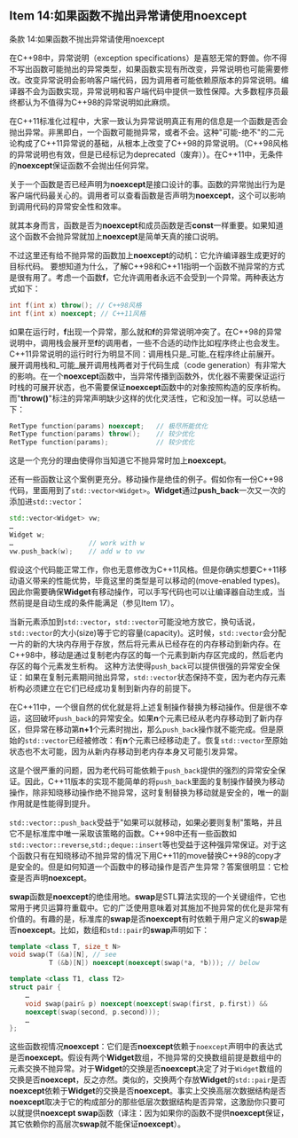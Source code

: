 ## Item 14:如果函数不抛出异常请使用noexcept
条款 14:如果函数不抛出异常请使用noexcept

在C++98中，异常说明（exception specifications）是喜怒无常的野兽。你不得不写出函数可能抛出的异常类型，如果函数实现有所改变，异常说明也可能需要修改。改变异常说明会影响客户端代码，因为调用者可能依赖原版本的异常说明。编译器不会为函数实现，异常说明和客户端代码中提供一致性保障。大多数程序员最终都认为不值得为C++98的异常说明如此麻烦。

在C++11标准化过程中，大家一致认为异常说明真正有用的信息是一个函数是否会抛出异常。非黑即白，一个函数可能抛异常，或者不会。这种"可能-绝不"的二元论构成了C++11异常说的基础，从根本上改变了C++98的异常说明。（C++98风格的异常说明也有效，但是已经标记为deprecated（废弃））。在C++11中，无条件的**noexcept**保证函数不会抛出任何异常。

关于一个函数是否已经声明为**noexcept**是接口设计的事。函数的异常抛出行为是客户端代码最关心的。调用者可以查看函数是否声明为**noexcept**，这个可以影响到调用代码的异常安全性和效率。

就其本身而言，函数是否为**noexcept**和成员函数是否**const**一样重要。如果知道这个函数不会抛异常就加上**noexcept**是简单天真的接口说明。

不过这里还有给不抛异常的函数加上**noexcept**的动机：它允许编译器生成更好的目标代码。
要想知道为什么，了解C++98和C++11指明一个函数不抛异常的方式是很有用了。考虑一个函数**f**，它允许调用者永远不会受到一个异常。两种表达方式如下：
```cpp
int f(int x) throw(); // C++98风格
int f(int x) noexcept; // C++11风格
```
如果在运行时，**f**出现一个异常，那么就和**f**的异常说明冲突了。在C++98的异常说明中，调用栈会展开至**f**的调用者，一些不合适的动作比如程序终止也会发生。C++11异常说明的运行时行为明显不同：调用栈只是_可能_在程序终止前展开。
展开调用栈和_可能_展开调用栈两者对于代码生成（code generation）有非常大的影响。在一个**noexcept**函数中，当异常传播到函数外，优化器不需要保证运行时栈的可展开状态，也不需要保证**noexcept**函数中的对象按照构造的反序析构。而"**throw()**"标注的异常声明缺少这样的优化灵活性，它和没加一样。可以总结一下：
```cpp
RetType function(params) noexcept;   // 极尽所能优化
RetType function(params) throw();    // 较少优化
RetType function(params);            // 较少优化
```
这是一个充分的理由使得你当知道它不抛异常时加上**noexcept**。

还有一些函数让这个案例更充分。移动操作是绝佳的例子。假如你有一份C++98代码，里面用到了`std::vector<Widget>`。**Widget**通过**push_back**一次又一次的添加进`std::vector`：
```cpp
std::vector<Widget> vw;
…
Widget w;
…                   // work with w
vw.push_back(w);    // add w to vw

```
假设这个代码能正常工作，你也无意修改为C++11风格。但是你确实想要C++11移动语义带来的性能优势，毕竟这里的类型是可以移动的(move-enabled types)。因此你需要确保**Widget**有移动操作，可以手写代码也可以让编译器自动生成，当然前提是自动生成的条件能满足（参见Item 17）。

当新元素添加到`std::vector`，`std::vector`可能没地方放它，换句话说，`std::vector`的大小(size)等于它的容量(capacity)。这时候，`std::vector`会分配一片的新的大块内存用于存放，然后将元素从已经存在的内存移动到新内存。在C++98中，移动是通过复制老内存区的每一个元素到新内存区完成的，然后老内存区的每个元素发生析构。
这种方法使得`push_back`可以提供很强的异常安全保证：如果在复制元素期间抛出异常，`std::vector`状态保持不变，因为老内存元素析构必须建立在它们已经成功复制到新内存的前提下。

在C++11中，一个很自然的优化就是将上述复制操作替换为移动操作。但是很不幸运，这回破坏`push_back`的异常安全。如果**n**个元素已经从老内存移动到了新内存区，但异常在移动第**n+1**个元素时抛出，那么`push_back`操作就不能完成。但是原始的`std::vector`已经被修改：有**n**个元素已经移动走了。恢复`std::vector`至原始状态也不太可能，因为从新内存移动到老内存本身又可能引发异常。

这是个很严重的问题，因为老代码可能依赖于`push_back`提供的强烈的异常安全保证。因此，C++11版本的实现不能简单的将`push_back`里面的复制操作替换为移动操作，除非知晓移动操作绝不抛异常，这时复制替换为移动就是安全的，唯一的副作用就是性能得到提升。

`std::vector::push_back`受益于"如果可以就移动，如果必要则复制"策略，并且它不是标准库中唯一采取该策略的函数。C++98中还有一些函数如`std::vector::reverse`,`std:;deque::insert`等也受益于这种强异常保证。对于这个函数只有在知晓移动不抛异常的情况下用C++11的move替换C++98的copy才是安全的。但是如何知道一个函数中的移动操作是否产生异常？答案很明显：它检查是否声明**noexcept**。

**swap**函数是**noexcept**的绝佳用地。**swap**是STL算法实现的一个关键组件，它也常用于拷贝运算符重载中。它的广泛使用意味着对其施加不抛异常的优化是非常有价值的。有趣的是，标准库的**swap**是否**noexcept**有时依赖于用户定义的**swap**是否**noexcept**。比如，数组和`std::pair`的**swap**声明如下：
```cpp
template <class T, size_t N>
void swap(T (&a)[N], // see
		  T (&b)[N]) noexcept(noexcept(swap(*a, *b))); // below

template <class T1, class T2>
struct pair {
	…
	void swap(pair& p) noexcept(noexcept(swap(first, p.first)) &&
	noexcept(swap(second, p.second)));
	…
};
```
这些函数视情况**noexcept**：它们是否**noexcept**依赖于`noexcept`声明中的表达式是否**noexcept**。假设有两个**Widget**数组，不抛异常的交换数组前提是数组中的元素交换不抛异常。对于**Widget**的交换是否**noexcept**决定了对于`Widget`数组的交换是否**noexcept**，反之亦然。类似的，交换两个存放**Widget**的`std::pair`是否**noexcept**依赖于**Widget**的交换是否**noexcept**。事实上交换高层次数据结构是否**noexcept**取决于它的构成部分的那些低层次数据结构是否异常，这激励你只要可以就提供**noexcept swap**函数（译注：因为如果你的函数不提供**noexcept**保证，其它依赖你的高层次**swap**就不能保证**noexcept**）。